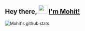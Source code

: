 ## Hey there, <img align="top-center" src="https://github.com/TheDudeThatCode/TheDudeThatCode/blob/master/Assets/Hi.gif" width="29px"> [I'm Mohit!](https://npminstalldeveloper.com)

<!-- <img src="https://github.com/TheDudeThatCode/TheDudeThatCode/blob/master/Assets/Hi.gif" width="29px"> -->
<!-- 🔭 I’m currently working at -. -->
<!-- - 🌱 I’m currently working on my problem solving skills. -->
<!-- - 🤔 I’m looking for help with !(thing), as of now.  -->
<!-- - ⚡ Fun Fact: CodeDog == <img width="17px" src="https://user-images.githubusercontent.com/70198503/117622838-b67d3d00-b190-11eb-8268-d7bdce2512cd.png" /> <img width="25px" src="https://github.com/TheDudeThatCode/TheDudeThatCode/blob/master/Assets/Developer.gif" /> and  <img width="25px" src="https://user-images.githubusercontent.com/70198503/117622244-11626480-b190-11eb-918a-f74cc0b9b7f8.gif" /> -->
<!-- - 📫 How to reach me: <a href="https://www.linkedin.com/in/mohit-jain0901/"> -->
<!--   <img align="center" width="20px" src="https://github.com/TheDudeThatCode/TheDudeThatCode/blob/master/Assets/Linkedin.svg"  /> &nbsp;
  <a href="https://npminstalldeveloper.com/#contact"><img align="center" width="24px" src="https://user-images.githubusercontent.com/70198503/120179787-a05f1b80-c228-11eb-801a-3f05a2bd1b6e.png" /> -->
 </a>
  
<!--   - ?🤨 Something Quirky: I drink coffee <img width="15px" src="https://cdn.jsdelivr.net/npm/simple-icons@3.13.0/icons/buymeacoffee.svg" /> without sugar and milk.  -->






 
 ![Mohit's github stats](https://github-readme-stats.vercel.app/api?username=codedog001&buefy&count_private=true&show_icons=true&theme=dark&hide_border=true&hide=stars,contribs)
<br />
